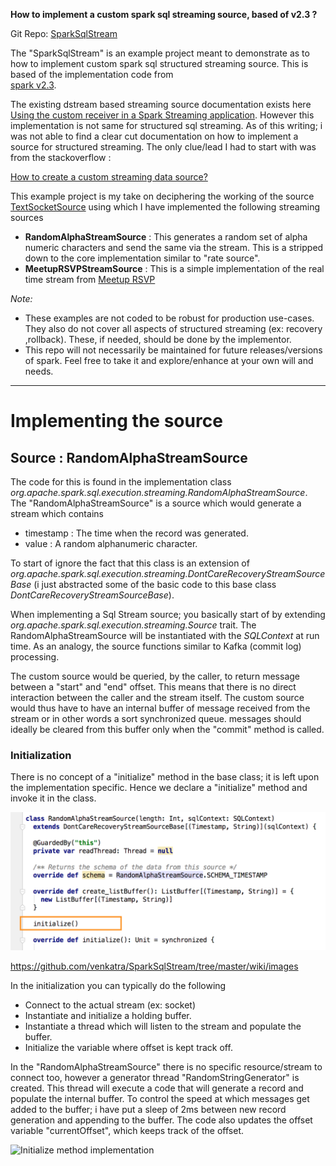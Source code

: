 **How to implement a custom spark sql streaming source, based of v2.3 ?**

Git Repo: [SparkSqlStream](https://github.com/venkatra/SparkSqlStream)

The "SparkSqlStream" is an example project meant to demonstrate as to how to implement custom spark sql structured streaming source. 
 This is based of the implementation code from  
 [spark v2.3](https://github.com/apache/spark/tree/v2.3.0/sql/core/src/main/scala/org/apache/spark/sql/execution/streaming). 
 
 The existing dstream based streaming source documentation exists here 
 [Using the custom receiver in a Spark Streaming application](https://spark.apache.org/docs/latest/streaming-custom-receivers.html).
 However this implementation is not same for structured sql streaming. As of this writing; i was not able to find a 
 clear cut documentation on how to implement a source for structured streaming. The only clue/lead I had to start with 
 was from the stackoverflow :
 
 [How to create a custom streaming data source?](https://stackoverflow.com/questions/47604184/how-to-create-a-custom-streaming-data-source)
 
 This example project is my take on deciphering the working of the source [TextSocketSource](https://github.com/apache/spark/blob/v2.3.0/sql/core/src/main/scala/org/apache/spark/sql/execution/streaming/socket.scala)
 using which I have implemented the following streaming sources
 * __**RandomAlphaStreamSource**__ : This generates a random set of alpha numeric characters and send the same via the stream. 
 This is a stripped down to the core implementation similar to "rate source".
 * __**MeetupRSVPStreamSource**__ : This is a simple implementation of the real time stream from [Meetup RSVP](https://www.meetup.com/meetup_api/docs/2/rsvps)
 

 _Note:_ 
 * These examples are not coded to be robust for production use-cases. They also do not cover all aspects of structured
 streaming (ex: recovery ,rollback). These, if needed, should be done by the implementor. 
 * This repo will not necessarily be maintained for future releases/versions of spark. Feel free to take it and 
 explore/enhance at your own will and needs.

***

# Implementing the source
## Source : RandomAlphaStreamSource
  The code for this is found in the implementation class _org.apache.spark.sql.execution.streaming.RandomAlphaStreamSource_. The "RandomAlphaStreamSource" is a source which would generate a stream which contains 
* timestamp : The time when the record was generated.
* value : A random alphanumeric character.

To start of ignore the fact that this class is an extension of _org.apache.spark.sql.execution.streaming.DontCareRecoveryStreamSourceBase_ (i just abstracted some of the basic code to this base class _DontCareRecoveryStreamSourceBase_).

 When implementing a Sql Stream source; you basically start of by extending _org.apache.spark.sql.execution.streaming.Source_ trait. The RandomAlphaStreamSource will be instantiated with the _SQLContext_ at run time. As an analogy, the source functions similar to Kafka (commit log) processing. 

The custom source would be queried, by the caller, to return message between a "start" and "end" offset. This means that there is no direct interaction between the caller and the stream itself. The custom source would thus have to have an internal buffer of message received from the stream or in other words a sort synchronized queue. messages should ideally be cleared from this buffer only when the "commit" method is called.

### Initialization
There is no concept of a "initialize" method in the base class; it is left upon the implementation specific. Hence we declare a "initialize" method and invoke it in the class.

![Initialize method call](wiki/images/initialize_method_call.png)

https://github.com/venkatra/SparkSqlStream/tree/master/wiki/images

In the initialization you can typically do the following
* Connect to the actual stream (ex: socket)
* Instantiate and initialize a holding buffer.
* Instantiate a thread which will listen to the stream and populate the buffer.
* Initialize the variable where offset is kept track off.

In the "RandomAlphaStreamSource" there is no specific resource/stream to connect too, however a generator thread "RandomStringGenerator" is created. This thread will execute a code that will generate a record and populate the internal buffer. To control the speed at which messages get added to the buffer; i have put a sleep of 2ms between new record generation and appending to the buffer. The code also updates the offset variable "currentOffset", which keeps track of the offset.

![Initialize method implementation](/images/initialize_method_impl.png)



